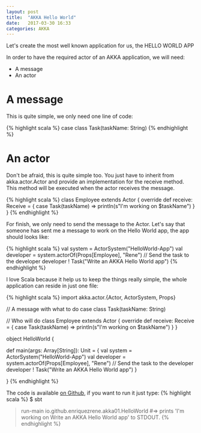 ```yaml
---
layout: post
title:  "AKKA Hello World"
date:   2017-03-30 16:33
categories: AKKA
---
```

Let's create the most well known application for us, the HELLO WORLD APP  

In order to have the required actor of an AKKA application, we will need:

- A message 
- An actor

# A message
This is quite simple, we only need one line of code:

{% highlight scala %}
case class Task(taskName: String)
{% endhighlight %}

# An actor
Don't be afraid, this is quite simple too. You just have to inherit from akka.actor.Actor and provide an implementation for the receive method.
This method will be executed when the actor receives the message.

{% highlight scala %}
class Employee extends Actor {
  override def receive: Receive = {
    case Task(taskName) => println(s"I'm working on $taskName")
  }
}
{% endhighlight %}

For finish, we only need to send the message to the Actor. Let's say that someone has sent me a message to work on the Hello World app, the app should looks like:

{% highlight scala %}
val system = ActorSystem("HelloWorld-App")
val developer = system.actorOf(Props[Employee], "Rene")
// Send the task to the developer
developer ! Task("Write an AKKA Hello World app")
{% endhighlight %}

I love Scala because it help us to keep the things really simple, the whole application can reside in just one file:

{% highlight scala %}
import akka.actor.{Actor, ActorSystem, Props}

// A message with what to do
case class Task(taskName: String)

// Who will do
class Employee extends Actor {
  override def receive: Receive = {
    case Task(taskName) => println(s"I'm working on $taskName")
  }
}


object HelloWorld {

  def main(args: Array[String]): Unit = {
    val system = ActorSystem("HelloWorld-App")
    val developer = system.actorOf(Props[Employee], "Rene")
    // Send the task to the developer
    developer ! Task("Write an AKKA Hello World app")
  }

}
{% endhighlight %}

The code is available [on Github], if you want to run it just type:
{% highlight scala %}
$ sbt
> run-main io.github.enriquezrene.akka01.HelloWorld
#=> prints 'I'm working on Write an AKKA Hello World app' to STDOUT.
{% endhighlight %}

[on Github]: https://github.com/enriquezrene/akka-in-a-nutshell/blob/master/src/main/scala/io/github/enriquezrene/akka01/HelloWorld.scala